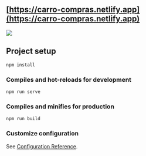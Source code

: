 ## [https://carro-compras.netlify.app](https://carro-compras.netlify.app)

![](https://user-images.githubusercontent.com/68760595/128291778-8c73788b-065e-43f2-ba1b-0a60f23c467c.PNG)

## Project setup

```
npm install
```

### Compiles and hot-reloads for development

```
npm run serve
```

### Compiles and minifies for production

```
npm run build
```

### Customize configuration

See [Configuration Reference](https://cli.vuejs.org/config/).
